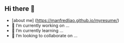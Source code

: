 ## Hi there 👋
- [about me] (https://manfredliao.github.io/myresume/) 
- 🔭 I’m currently working on ...
- 🌱 I’m currently learning ...
- 👯 I’m looking to collaborate on ...

<!--
**incumbentLiao/incumbentLiao** is a ✨ _special_ ✨ repository because its `README.md` (this file) appears on your GitHub profile.

Here are some ideas to get you started:

- 🔭 I’m currently working on ...
- 🌱 I’m currently learning ...
- 👯 I’m looking to collaborate on ...
- 🤔 I’m looking for help with ...
- 💬 Ask me about ...
- 📫 How to reach me: ...
- 😄 Pronouns: ...
- ⚡ Fun fact: ...
-->
